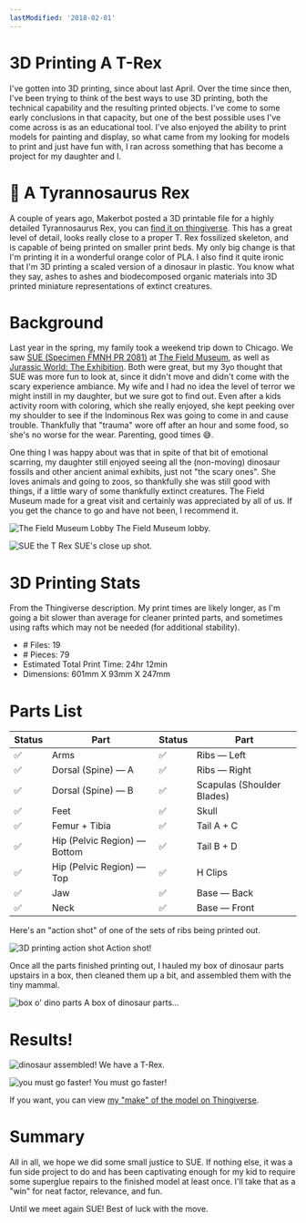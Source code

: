 ```yaml
---
lastModified: '2018-02-01'
---
```


# 3D Printing A T-Rex

I've gotten into 3D printing, since about last April. Over the time since then, I've been trying to think of the best ways to use 3D printing, both the technical capability and the resulting printed objects. I've come to some early conclusions in that capacity, but one of the best possible uses I've come across is as an educational tool. I've also enjoyed the ability to print models for painting and display, so what came from my looking for models to print and just have fun with, I ran across something that has become a project for my daughter and I.

# 🦖 A Tyrannosaurus Rex

A couple of years ago, Makerbot posted a 3D printable file for a highly detailed Tyrannosaurus Rex, you can [find it on thingiverse](https://www.thingiverse.com/thing:275091). This has a great level of detail, looks really close to a proper T. Rex fossilized skeleton, and is capable of being printed on smaller print beds. My only big change is that I'm printing it in a wonderful orange color of PLA. I also find it quite ironic that I'm 3D printing a scaled version of a dinosaur in plastic. You know what they say, ashes to ashes and biodecomposed organic materials into 3D printed miniature representations of extinct creatures.

# Background

Last year in the spring, my family took a weekend trip down to Chicago. We saw [SUE (Specimen FMNH PR 2081)](https://twitter.com/SUEtheTrex) at [The Field Museum](https://www.fieldmuseum.org/at-the-field/exhibitions/sue-t-rex), as well as [Jurassic World: The Exhibition](https://www.fieldmuseum.org/at-the-field/exhibitions/jurassic-world-exhibition). Both were great, but my 3yo thought that SUE was more fun to look at, since it didn't move and didn't come with the scary experience ambiance. My wife and I had no idea the level of terror we might instill in my daughter, but we sure got to find out. Even after a kids activity room with coloring, which she really enjoyed, she kept peeking over my shoulder to see if the Indominous Rex was going to come in and cause trouble. Thankfully that "trauma" wore off after an hour and some food, so she's no worse for the wear. Parenting, good times 😅.

<Tweeter :id="'868915780779466752'" />

One thing I was happy about was that in spite of that bit of emotional scarring, my daughter still enjoyed seeing all the (non-moving) dinosaur fossils and other ancient animal exhibits, just not "the scary ones". She loves animals and going to zoos, so thankfully she was still good with things, if a little wary of some thankfully extinct creatures. The Field Museum made for a great visit and certainly was appreciated by all of us. If you get the chance to go and have not been, I recommend it.

![The Field Museum Lobby](@img/TheFieldMuseum.jpg)
The Field Museum lobby.

![SUE the T Rex](@img/SUE.jpg)
SUE's close up shot.

# 3D Printing Stats

From the Thingiverse description. My print times are likely longer, as I'm going a bit slower than average for cleaner printed parts, and sometimes using rafts which may not be needed (for additional stability).

- \# Files: 19
- \# Pieces: 79
- Estimated Total Print Time: 24hr 12min
- Dimensions: 601mm X 93mm X 247mm

# Parts List

| Status | Part                               | Status | Part                                |
|-------|-------------------------------------|--------|-------------------------------------|
| ✅    | Arms                                | ✅    | Ribs &mdash; Left                   |
| ✅    | Dorsal (Spine) &mdash; A            | ✅    | Ribs &mdash; Right                  |
| ✅    | Dorsal (Spine) &mdash; B            | ✅    | Scapulas (Shoulder Blades)          |
| ✅    | Feet                                | ✅    | Skull                               |
| ✅    | Femur + Tibia                       | ✅    | Tail A + C                          |
| ✅    | Hip (Pelvic Region) &mdash; Bottom  | ✅    | Tail B + D                          |
| ✅    | Hip (Pelvic Region) &mdash; Top     | ✅    | H Clips                             |
| ✅    | Jaw                                 | ✅    | Base &mdash; Back                   |
| ✅    | Neck                                | ✅    | Base &mdash; Front                  |


Here's an "action shot" of one of the sets of ribs being printed out.

![3D printing action shot](@img/3dp-action-shot.png)
Action shot!

Once all the parts finished printing out, I hauled my box of dinosaur parts upstairs in a box, then cleaned them up a bit, and assembled them with the tiny mammal.

![box o' dino parts](@img/Box_of_Dino_parts.jpg)
A box of dinosaur parts...

# Results!

![dinosaur assembled!](@img/REXie_Complete.jpg)
We have a T-Rex.

![you must go faster!](@img/Must_Go_Faster.jpg)
You must go faster!

If you want, you can view [my "make" of the model on Thingiverse](https://www.thingiverse.com/make:444581).

# Summary

All in all, we hope we did some small justice to SUE. If nothing else, it was a fun side project to do and has been captivating enough for my kid to require some superglue repairs to the finished model at least once. I'll take that as a "win" for neat factor, relevance, and fun.

Until we meet again SUE! Best of luck with the move.
